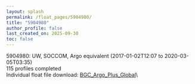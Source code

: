 ```yaml
---
layout: splash
permalink: /float_pages/5904980/
title: "5904980"
author_profile: false
last_created_on: 2025-09-30
toc: false
---
```

 
5904980: UW, SOCCOM, Argo equivalent (2017-01-02T12:07 to 2020-03-05T03:35)\
115 profiles completed\
Individual float file download: [BGC_Argo_Plus_Global](https://ftp.soest.hawaii.edu/bgc_argo_plus/Individual_Floats/outliers_removed/5904980_Sprof_processed.nc)\
